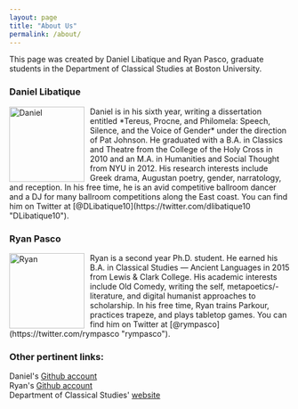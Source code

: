 ```yaml
---
layout: page
title: "About Us"
permalink: /about/
---
```


This page was created by Daniel Libatique and Ryan Pasco, graduate students in the Department of Classical Studies at Boston University.

### Daniel Libatique
<img src="https://budigitalclassics.github.io/images/dlibatique_circle.png" align="left" alt="Daniel" style="width: 135px; margin: 0px 10px 0px 0px;"/>
Daniel is in his sixth year, writing a dissertation entitled *Tereus, Procne, and Philomela: Speech, Silence, and the Voice of Gender* under the direction of Pat Johnson. He graduated with a B.A. in Classics and Theatre from the College of the Holy Cross in 2010 and an M.A. in Humanities and Social Thought from NYU in 2012. His research interests include Greek drama, Augustan poetry, gender, narratology, and reception. In his free time, he is an avid competitive ballroom dancer and a DJ for many ballroom competitions along the East coast. You can find him on Twitter at [@DLibatique10](https://twitter.com/dlibatique10 "DLibatique10").

### Ryan Pasco
<img src="https://budigitalclassics.github.io/images/rympasco_circle.png" align="left" alt="Ryan" style="width: 135px; margin: 0px 10px 0px 0px;"/>
Ryan is a second year Ph.D. student. He earned his B.A. in Classical Studies — Ancient Languages in 2015 from Lewis & Clark College. His academic interests include Old Comedy, writing the self, metapoetics/-literature, and digital humanist approaches to scholarship. In his free time, Ryan trains Parkour, practices trapeze, and plays tabletop games. You can find him on Twitter at [@rympasco](https://twitter.com/rympasco "rympasco").

### Other pertinent links:
Daniel's [Github account](https://github.com/dlibatique)  
Ryan's [Github account](https://github.com/rympasco)  
Department of Classical Studies' [website](http://www.bu.edu/classics/)
